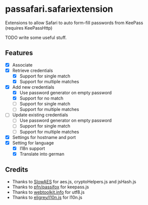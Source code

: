 # passafari.safariextension

Extensions to allow Safari to auto form-fill passwords from KeePass (requires KeePassHttp)

TODO write some useful stuff.

## Features

- [X] Associate
- [X] Retrieve credentials
  - [X] Support for single match
  - [X] Support for multiple matches
- [X] Add new credentials
  - [X] Use password generator on empty password
  - [X] Support for no match
  - [ ] Support for single match
  - [ ] Support for multiple matches
- [ ] Update existing credentials
  - [ ] Use password generator on empty password
  - [ ] Support for single match
  - [ ] Support for multiple matches
- [X] Settings for hostname and port
- [X] Setting for language
  - [X] I18n support
  - [X] Translate into german

## Credits

- Thanks to [SlowAES](https://code.google.com/p/slowaes/) for aes.js, cryptoHelpers.js and jsHash.js
- Thanks to [pfn/passifox](https://github.com/pfn/passifox/) for keepass.js
- Thanks to [webtoolkit.info](http://www.webtoolkit.info/javascript-utf8.html) for utf8.js
- Thanks to [eligrey/l10n.js](https://github.com/eligrey/l10n.js) for l10n.js